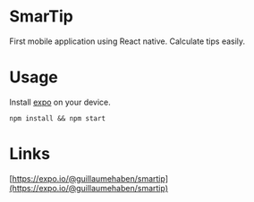 # SmarTip
First mobile application using React native. Calculate tips easily.

# Usage

Install [expo](https://expo.io/) on your device.

`npm install && npm start`

# Links

[https://expo.io/@guillaumehaben/smartip](https://expo.io/@guillaumehaben/smartip)
